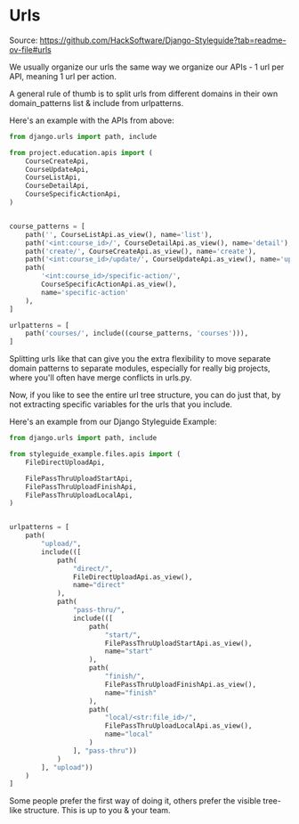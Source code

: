 # Urls

Source: https://github.com/HackSoftware/Django-Styleguide?tab=readme-ov-file#urls

We usually organize our urls the same way we organize our APIs - 1 url per API, meaning 1 url per action.

A general rule of thumb is to split urls from different domains in their own domain_patterns list & include from urlpatterns.

Here's an example with the APIs from above:
```python
from django.urls import path, include

from project.education.apis import (
    CourseCreateApi,
    CourseUpdateApi,
    CourseListApi,
    CourseDetailApi,
    CourseSpecificActionApi,
)


course_patterns = [
    path('', CourseListApi.as_view(), name='list'),
    path('<int:course_id>/', CourseDetailApi.as_view(), name='detail'),
    path('create/', CourseCreateApi.as_view(), name='create'),
    path('<int:course_id>/update/', CourseUpdateApi.as_view(), name='update'),
    path(
        '<int:course_id>/specific-action/',
        CourseSpecificActionApi.as_view(),
        name='specific-action'
    ),
]

urlpatterns = [
    path('courses/', include((course_patterns, 'courses'))),
]
```
Splitting urls like that can give you the extra flexibility to move separate domain patterns to separate modules, especially for really big projects, where you'll often have merge conflicts in urls.py.

Now, if you like to see the entire url tree structure, you can do just that, by not extracting specific variables for the urls that you include.

Here's an example from our Django Styleguide Example:

```python
from django.urls import path, include

from styleguide_example.files.apis import (
    FileDirectUploadApi,

    FilePassThruUploadStartApi,
    FilePassThruUploadFinishApi,
    FilePassThruUploadLocalApi,
)


urlpatterns = [
    path(
        "upload/",
        include(([
            path(
                "direct/",
                FileDirectUploadApi.as_view(),
                name="direct"
            ),
            path(
                "pass-thru/",
                include(([
                    path(
                        "start/",
                        FilePassThruUploadStartApi.as_view(),
                        name="start"
                    ),
                    path(
                        "finish/",
                        FilePassThruUploadFinishApi.as_view(),
                        name="finish"
                    ),
                    path(
                        "local/<str:file_id>/",
                        FilePassThruUploadLocalApi.as_view(),
                        name="local"
                    )
                ], "pass-thru"))
            )
        ], "upload"))
    )
]
```
Some people prefer the first way of doing it, others prefer the visible tree-like structure. This is up to you & your team.


